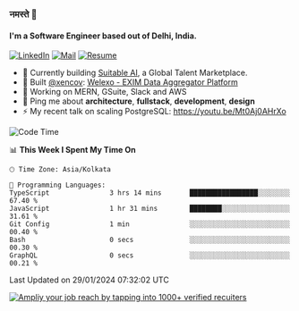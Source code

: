 ### नमस्ते 🙏

#### I'm a Software Engineer based out of Delhi, India.

[![LinkedIn](https://img.shields.io/badge/linkedin-%230077B5.svg)](https://linkedin.com/in/sambhav2612)
[![Mail](https://img.shields.io/badge/gmail-D14836)](mailto:sambhavjain2612@gmail.com)
[![Resume](https://img.shields.io/badge/resume-%23#FFFF00.svg)](https://mega.nz/file/IjA3yaoB#BFfQg1-aKva0piAd_wWs8Hf5dlnYRQ2ZkwtYwNMzBhA)

- 🏢 Currently building [Suitable AI](https://suitable.ai), a Global Talent Marketplace.
- 💅 Built [@xencov](https://github.com/xencov): [Welexo - EXIM Data Aggregator Platform](https://welexo.com)
- 🌱 Working on MERN, GSuite, Slack and AWS
- 💬 Ping me about **architecture**, **fullstack**, **development**, **design**
- ⚡️ My recent talk on scaling PostgreSQL: https://youtu.be/Mt0Aj0AHrXo

<!--START_SECTION:waka-->
![Code Time](http://img.shields.io/badge/Code%20Time-3%2C854%20hrs%2049%20mins-blue)

📊 **This Week I Spent My Time On** 

```text
🕑︎ Time Zone: Asia/Kolkata

💬 Programming Languages: 
TypeScript               3 hrs 14 mins       █████████████████░░░░░░░░   67.40 % 
JavaScript               1 hr 31 mins        ████████░░░░░░░░░░░░░░░░░   31.61 % 
Git Config               1 min               ░░░░░░░░░░░░░░░░░░░░░░░░░   00.40 % 
Bash                     0 secs              ░░░░░░░░░░░░░░░░░░░░░░░░░   00.30 % 
GraphQL                  0 secs              ░░░░░░░░░░░░░░░░░░░░░░░░░   00.21 % 
```


 Last Updated on 29/01/2024 07:32:02 UTC
<!--END_SECTION:waka-->

[![Ampliy your job reach by tapping into 1000+ verified recuiters](https://user-images.githubusercontent.com/19583619/212717528-45b497fd-e886-4452-90fe-93829667bd63.png)](https://suitable.ai)

